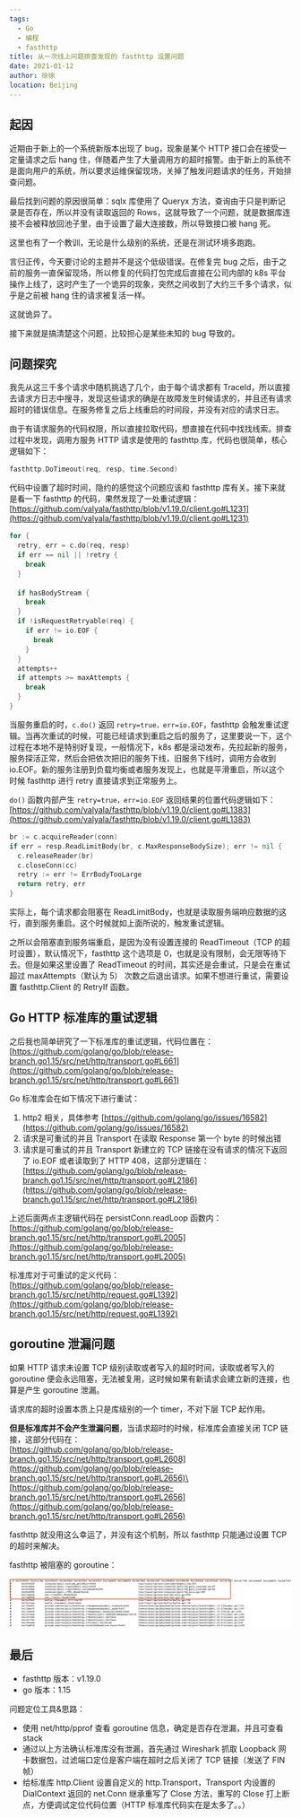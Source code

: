 ```yaml
---
tags: 
  - Go
  - 编程
  - fasthttp
title: 从一次线上问题排查发现的 fasthttp 设置问题
date: 2021-01-12
author: 徐徐
location: Beijing 
---
```


## 起因

近期由于新上的一个系统新版本出现了 bug，现象是某个 HTTP 接口会在接受一定量请求之后 hang 住，伴随着产生了大量调用方的超时报警。由于新上的系统不是面向用户的系统，所以要求运维保留现场，关掉了触发问题请求的任务，开始排查问题。

最后找到问题的原因很简单：sqlx 库使用了 Queryx 方法，查询由于只是判断记录是否存在，所以并没有读取返回的 Rows，这就导致了一个问题，就是数据库连接不会被释放回池子里，由于设置了最大连接数，所以导致接口被 hang 死。

这里也有了一个教训，无论是什么级别的系统，还是在测试环境多跑跑。

言归正传，今天要讨论的主题并不是这个低级错误。在修复完 bug 之后，由于之前的服务一直保留现场，所以修复的代码打包完成后直接在公司内部的 k8s 平台操作上线了，这时产生了一个诡异的现象，突然之间收到了大约三千多个请求，似乎是之前被 hang 住的请求被复活一样。

这就诡异了。

接下来就是搞清楚这个问题，比较担心是某些未知的 bug 导致的。

## 问题探究

我先从这三千多个请求中随机挑选了几个，由于每个请求都有 TraceId，所以直接去请求方日志中搜寻，发现这些请求的确是在故障发生时候请求的，并且还有请求超时的错误信息。在服务修复之后上线重启的时间段，并没有对应的请求日志。

由于有请求服务的代码权限，所以直接拉取代码，想直接在代码中找找线索。排查过程中发现，调用方服务 HTTP 请求是使用的 fasthttp 库，代码也很简单，核心逻辑如下：

```go
fasthttp.DoTimeout(req, resp, time.Second)
```

代码中设置了超时时间，隐约的感觉这个问题应该和 fasthttp 库有关。接下来就是看一下 fasthttp 的代码，果然发现了一处重试逻辑：\
[https://github.com/valyala/fasthttp/blob/v1.19.0/client.go#L1231](https://github.com/valyala/fasthttp/blob/v1.19.0/client.go#L1231)

```go
for {
  retry, err = c.do(req, resp)
  if err == nil || !retry {
    break
  }

  if hasBodyStream {
    break
  }
  if !isRequestRetryable(req) {
    if err != io.EOF {
      break
    }
  }
  attempts++
  if attempts >= maxAttempts {
    break
  }
}
```

当服务重启的时，`c.do()` 返回 `retry=true，err=io.EOF`，fasthttp 会触发重试逻辑。当再次重试的时候，可能已经请求到重启之后的服务了，这里要说一下，这个过程在本地不是特别好复现，一般情况下，k8s 都是滚动发布，先拉起新的服务，服务探活正常，然后会把依次把旧的服务下线，旧服务下线时，调用方会收到 io.EOF。新的服务注册到负载均衡或者服务发现上，也就是平滑重启，所以这个时候 fasthttp 进行 retry 直接请求到正常服务上。

`do()` 函数内部产生 `retry=true，err=io.EOF` 返回结果的位置代码逻辑如下：\
[https://github.com/valyala/fasthttp/blob/v1.19.0/client.go#L1383](https://github.com/valyala/fasthttp/blob/v1.19.0/client.go#L1383)

```go
br := c.acquireReader(conn)
if err = resp.ReadLimitBody(br, c.MaxResponseBodySize); err != nil {
  c.releaseReader(br)
  c.closeConn(cc)
  retry := err != ErrBodyTooLarge
  return retry, err
}
```

实际上，每个请求都会阻塞在 ReadLimitBody，也就是读取服务端响应数据的这行，直到服务重启。这个时候就如上面所说的，触发重试逻辑。

之所以会阻塞直到服务端重启，是因为没有设置连接的 ReadTimeout（TCP 的超时设置），默认情况下，fasthttp 这个选项是 0，也就是没有限制，会无限等待下去。但是如果这里设置了 ReadTimeout 的时间，其实还是会重试，只是会在重试超过 maxAttempts（默认为 5） 次数之后退出请求。如果不想进行重试，需要设置 fasthttp.Client 的 RetryIf 函数。

## Go HTTP 标准库的重试逻辑

之后我也简单研究了一下标准库的重试逻辑，代码位置在：\
[https://github.com/golang/go/blob/release-branch.go1.15/src/net/http/transport.go#L661](https://github.com/golang/go/blob/release-branch.go1.15/src/net/http/transport.go#L661)

Go 标准库会在如下情况下进行重试：

1. http2 相关，具体参考 [https://github.com/golang/go/issues/16582](https://github.com/golang/go/issues/16582)
2. 请求是可重试的并且 Transport 在读取 Response 第一个 byte 的时候出错
3. 请求是可重试的并且 Transport 新建立的 TCP 链接在没有请求的情况下返回了 io.EOF 或者读取到了 HTTP 408，这部分逻辑在：[https://github.com/golang/go/blob/release-branch.go1.15/src/net/http/transport.go#L2186](https://github.com/golang/go/blob/release-branch.go1.15/src/net/http/transport.go#L2186)

上述后面两点主逻辑代码在 persistConn.readLoop 函数内：\
[https://github.com/golang/go/blob/release-branch.go1.15/src/net/http/transport.go#L2005](https://github.com/golang/go/blob/release-branch.go1.15/src/net/http/transport.go#L2005)

标准库对于可重试的定义代码：\
[https://github.com/golang/go/blob/release-branch.go1.15/src/net/http/request.go#L1392](https://github.com/golang/go/blob/release-branch.go1.15/src/net/http/request.go#L1392)

## goroutine 泄漏问题

如果 HTTP 请求未设置 TCP 级别读取或者写入的超时时间，读取或者写入的 goroutine 便会永远阻塞，无法被复用，这时候如果有新请求会建立新的连接，也算是产生 goroutine 泄漏。

请求库的超时设置本质上只是库级别的一个 timer，不对下层 TCP 起作用。

**但是标准库并不会产生泄漏问题**，当请求超时的时候，标准库会直接关闭 TCP 链接，这部分代码在：\
[https://github.com/golang/go/blob/release-branch.go1.15/src/net/http/transport.go#L2608](https://github.com/golang/go/blob/release-branch.go1.15/src/net/http/transport.go#L2656)\
[https://github.com/golang/go/blob/release-branch.go1.15/src/net/http/transport.go#L2656](https://github.com/golang/go/blob/release-branch.go1.15/src/net/http/transport.go#L2656)

fasthttp 就没用这么幸运了，并没有这个机制，所以 fasthttp 只能通过设置 TCP 的超时来解决。

fasthttp 被阻塞的 goroutine：

![fasthttp](./img/fasthttp_read.jpg)

## 最后

* fasthttp 版本：v1.19.0
* go 版本：1.15

问题定位工具&思路：

* 使用 net/http/pprof 查看 goroutine 信息，确定是否存在泄漏，并且可查看 stack
* 通过以上方法确认标准库没有泄漏，首先通过 Wireshark 抓取 Loopback 网卡数据包，过滤端口定位是客户端在超时之后关闭了 TCP 链接（发送了 FIN 帧）
* 给标准库 http.Client 设置自定义的 http.Transport，Transport 内设置的 DialContext 返回的 net.Conn 继承重写了 Close 方法，重写的 Close 打上断点，方便调试定位代码位置（HTTP 标准库代码实在是太多了。。）

